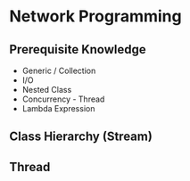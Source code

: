 # Network Programming

## Prerequisite Knowledge

* Generic / Collection
* I/O
* Nested Class
* Concurrency - Thread
* Lambda Expression

## Class Hierarchy (Stream)


## Thread
